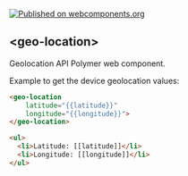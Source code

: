 [![Published on webcomponents.org](https://img.shields.io/badge/webcomponents.org-published-blue.svg)](https://www.webcomponents.org/element/ebidel/geo-location)

## \<geo-location\>

Geolocation API Polymer web component.

Example to get the device geolocation values:
<!---
```
<custom-element-demo>
  <template>
    <script src="../webcomponentsjs/webcomponents-lite.js"></script>
    <link rel="import" href="geo-location.html">
    <div>
      <dom-bind>
        <template is="dom-bind">
          <next-code-block></next-code-block>
        </template>
      </dom-bind>
    </div>
  </template>
</custom-element-demo>
```
-->
```html
<geo-location
    latitude="{{latitude}}"
    longitude="{{longitude}}">
</geo-location>

<ul>
  <li>Latitude: [[latitude]]</li>
  <li>Longitude: [[longitude]]</li>
</ul>
```
